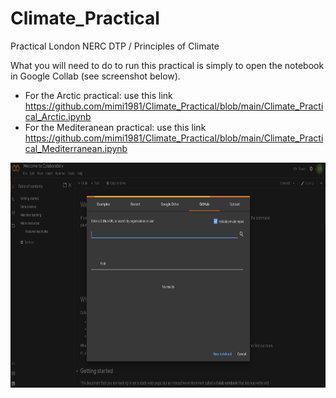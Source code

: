 # Climate_Practical
Practical London NERC DTP / Principles of Climate

What you will need to do to run this practical is simply to open the notebook in Google Collab (see screenshot below). 

- For the Arctic practical: use this link https://github.com/mimi1981/Climate_Practical/blob/main/Climate_Practical_Arctic.ipynb
- For the Mediteranean practical: use this link https://github.com/mimi1981/Climate_Practical/blob/main/Climate_Practical_Mediterranean.ipynb

<p float="left">
 <img src="Preview/GoogleColab.png" height="360"/>
</p>
